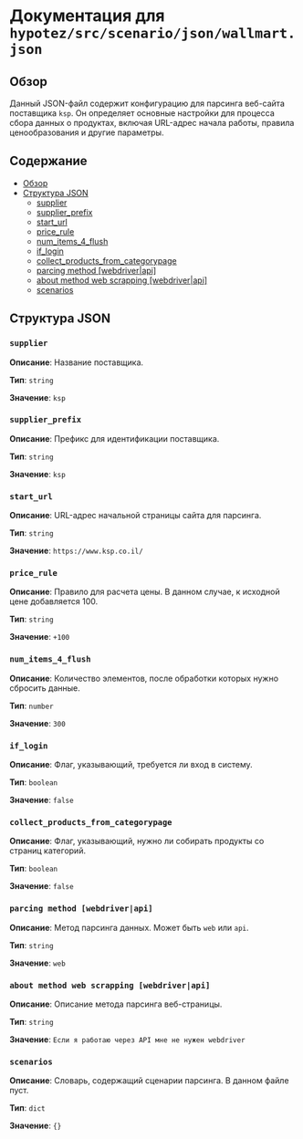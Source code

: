 # Документация для `hypotez/src/scenario/json/wallmart.json`

## Обзор

Данный JSON-файл содержит конфигурацию для парсинга веб-сайта поставщика `ksp`. Он определяет основные настройки для процесса сбора данных о продуктах, включая URL-адрес начала работы, правила ценообразования и другие параметры.

## Содержание

- [Обзор](#обзор)
- [Структура JSON](#структура-json)
    - [supplier](#supplier)
    - [supplier_prefix](#supplier_prefix)
    - [start_url](#start_url)
    - [price_rule](#price_rule)
    - [num_items_4_flush](#num_items_4_flush)
    - [if_login](#if_login)
    - [collect_products_from_categorypage](#collect_products_from_categorypage)
    - [parcing method [webdriver|api]](#parcing-method-webdriverapi)
    - [about method web scrapping [webdriver|api]](#about-method-web-scrapping-webdriverapi)
    - [scenarios](#scenarios)

## Структура JSON

### `supplier`

**Описание**: Название поставщика.

**Тип**: `string`

**Значение**: `ksp`

### `supplier_prefix`

**Описание**: Префикс для идентификации поставщика.

**Тип**: `string`

**Значение**: `ksp`

### `start_url`

**Описание**: URL-адрес начальной страницы сайта для парсинга.

**Тип**: `string`

**Значение**: `https://www.ksp.co.il/`

### `price_rule`

**Описание**: Правило для расчета цены. В данном случае, к исходной цене добавляется 100.

**Тип**: `string`

**Значение**: `+100`

### `num_items_4_flush`

**Описание**: Количество элементов, после обработки которых нужно сбросить данные.

**Тип**: `number`

**Значение**: `300`

### `if_login`

**Описание**: Флаг, указывающий, требуется ли вход в систему.

**Тип**: `boolean`

**Значение**: `false`

### `collect_products_from_categorypage`

**Описание**: Флаг, указывающий, нужно ли собирать продукты со страниц категорий.

**Тип**: `boolean`

**Значение**: `false`

### `parcing method [webdriver|api]`

**Описание**: Метод парсинга данных. Может быть `web` или `api`.

**Тип**: `string`

**Значение**: `web`

### `about method web scrapping [webdriver|api]`

**Описание**: Описание метода парсинга веб-страницы.

**Тип**: `string`

**Значение**: `Если я работаю через API мне не нужен webdriver`

### `scenarios`

**Описание**: Словарь, содержащий сценарии парсинга. В данном файле пуст.

**Тип**: `dict`

**Значение**: `{}`